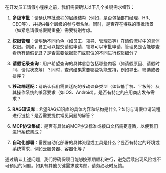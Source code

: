 在开发员工请假小程序之前，我们需要确认以下几个关键需求细节：

1. **多级审批**：请确认审批流程的层级结构（例如，是否包括部门经理、HR、CEO等），并提供每个层级的参与者名单。同时，是否存在特殊的审批场景（如紧急请假或假期重叠）需要特别考虑。

2. **权限管理**：请明确不同角色（如员工、领导、管理员等）在请假流程中的具体权限。例如，员工可以提交请假申请，领导可以审批申请，管理员是否能够查看所有请假记录？是否需要依据部门或职位的不同进行权限细分？

3. **请假记录查询**：用户希望查询的具体信息包括哪些内容（如请假原因、请假时间、请假状态等）？同时，查询结果需要哪些功能支持，例如导出、筛选或者排序？

4. **移动端适配**：请确认我们需要适配的移动设备类型（如智能手机、平板等）及其操作系统的兼容要求（如iOS、Android）。是否有特定的应用商店发布需求？

5. **RAG知识库**：希望RAG知识库的具体内容和结构是什么？如何与请假申请流程进行链接？是否需要提供常见问题的解答？

6. **MCP协议集成**：是否有具体的MCP协议标准或接口文档需要遵循，以便我们进行系统集成？

7. **自动化部署**：需要自动化部署的具体流程或工具是什么？是否有特定的环境或系统需求，例如云服务器、容器化等？

通过确认上述问题，我们将确保项目能够按预期顺利进行，避免后续出现风险或不可预见的问题。如果有其他关键需求或考虑，请务必及时反馈。
